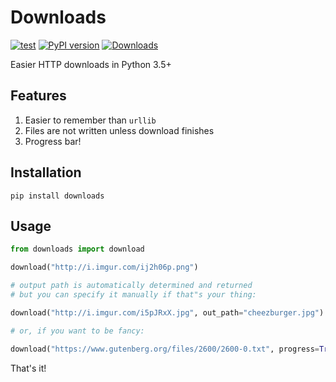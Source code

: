 # Downloads

[![test](https://github.com/audy/downloads/workflows/test/badge.svg)](https://github.com/audy/downloads/actions?query=workflow%3Atest)
[![PyPI version](https://badge.fury.io/py/downloads.svg)](https://badge.fury.io/py/downloads)
[![Downloads](https://pepy.tech/badge/downloads/month)](https://pepy.tech/project/downloads)

Easier HTTP downloads in Python 3.5+

## Features

1. Easier to remember than `urllib`
2. Files are not written unless download finishes
3. Progress bar!

## Installation

```
pip install downloads
```

## Usage

```python
from downloads import download

download("http://i.imgur.com/ij2h06p.png")

# output path is automatically determined and returned
# but you can specify it manually if that"s your thing:

download("http://i.imgur.com/i5pJRxX.jpg", out_path="cheezburger.jpg")

# or, if you want to be fancy:

download("https://www.gutenberg.org/files/2600/2600-0.txt", progress=True)
```

That's it!

